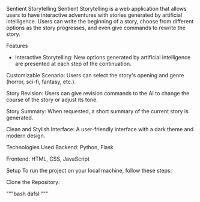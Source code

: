 Sentient Storytelling
Sentient Storytelling is a web application that allows users to have interactive adventures with stories generated by artificial intelligence. Users can write the beginning of a story, choose from different options as the story progresses, and even give commands to rewrite the story.

Features
* Interactive Storytelling: New options generated by artificial intelligence are presented at each step of the continuation.

Customizable Scenario: Users can select the story's opening and genre (horror, sci-fi, fantasy, etc.).

Story Revision: Users can give revision commands to the AI to change the course of the story or adjust its tone.

Story Summary: When requested, a short summary of the current story is generated.

Clean and Stylish Interface: A user-friendly interface with a dark theme and modern design.

Technologies Used
Backend: Python, Flask

Frontend: HTML, CSS, JavaScript

Setup
To run the project on your local machine, follow these steps:

Clone the Repository:

"""bash
dafsl
"""


